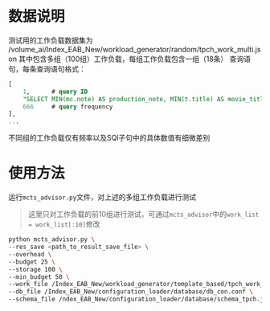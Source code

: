 # 数据说明
测试用的工作负载数据集为 /volume_ai/Index_EAB_New/workload_generator/random/tpch_work_multi.json
其中包含多组（100组）工作负载，每组工作负载包含一组（18条） 查询语句，每条查询语句格式：
```sql
[
    1,		# query ID
    "SELECT MIN(mc.note) AS production_note, MIN(t.title) AS movie_title ...",	# query SQL
    666		# query frequency
],
...

```
不同组的工作负载仅有频率以及SQl子句中的具体数值有细微差别

# 使用方法
运行`mcts_advisor.py`文件，对上述的多组工作负载进行测试
>这里只对工作负载的前10组进行测试，可通过`mcts_advisor`中的`work_list = work_list[:10]`修改

```bash
python mcts_advisor.py \
--res_save <path_to_result_save_file> \
--overhead \
--budget 25 \
--storage 100 \
--min_budget 50 \
--work_file /Index_EAB_New/workload_generator/template_based/tpch_work_temp_multi.json \
--db_file /Index_EAB_New/configuration_loader/database/db_con.conf \
--schema_file /ndex_EAB_New/configuration_loader/database/schema_tpch.json
```